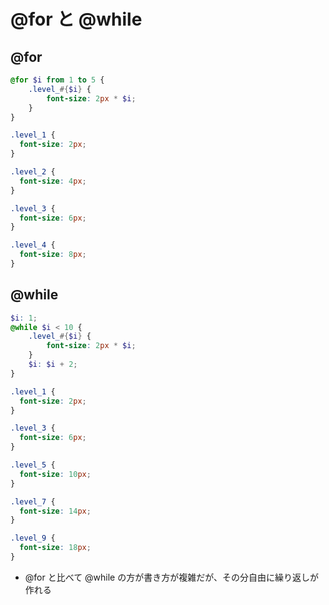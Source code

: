 # @for と @while

## @for

```style.scss
@for $i from 1 to 5 {
    .level_#{$i} {
        font-size: 2px * $i;
    }
}
```

```style.css
.level_1 {
  font-size: 2px;
}

.level_2 {
  font-size: 4px;
}

.level_3 {
  font-size: 6px;
}

.level_4 {
  font-size: 8px;
}
```

## @while

```style.scss
$i: 1;
@while $i < 10 {
    .level_#{$i} {
        font-size: 2px * $i;
    }
    $i: $i + 2;
}
```

```style.css
.level_1 {
  font-size: 2px;
}

.level_3 {
  font-size: 6px;
}

.level_5 {
  font-size: 10px;
}

.level_7 {
  font-size: 14px;
}

.level_9 {
  font-size: 18px;
}
```

* @for と比べて @while の方が書き方が複雑だが、その分自由に繰り返しが作れる
